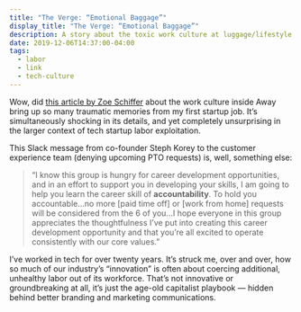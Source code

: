 ```yaml
---
title: "The Verge: “Emotional Baggage”"
display_title: "The Verge: “Emotional Baggage”"
description: A story about the toxic work culture at luggage/lifestyle startup Away.
date: 2019-12-06T14:37:00-04:00
tags:
  - labor
  - link
  - tech-culture
---
```


Wow, did [this article by Zoe Schiffer](https://www.theverge.com/2019/12/5/20995453/away-luggage-ceo-steph-korey-toxic-work-environment-travel-inclusion) about the work culture inside Away bring up so many traumatic memories from my first startup job. It’s simultaneously shocking in its details, and yet completely unsurprising in the larger context of tech startup labor exploitation.

This Slack message from co-founder Steph Korey to the customer experience team (denying upcoming PTO requests) is, well, something else:

> “I know this group is hungry for career development opportunities, and in an effort to support you in developing your skills, I am going to help you learn the career skill of **accountability**. To hold you accountable...no more [paid time off] or [work from home] requests will be considered from the 6 of you...I hope everyone in this group appreciates the thoughtfulness I’ve put into creating this career development opportunity and that you’re all excited to operate consistently with our core values.”

I’ve worked in tech for over twenty years. It’s struck me, over and over, how so much of our industry’s “innovation” is often about coercing additional, unhealthy labor out of its workforce. That’s not innovative or groundbreaking at all, it’s just the age-old capitalist playbook — hidden behind better branding and marketing communications.
